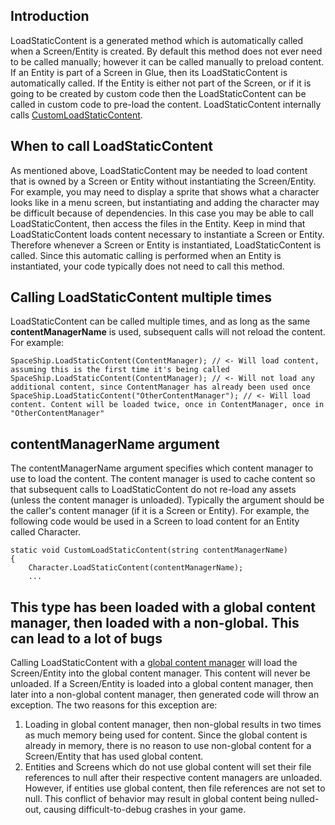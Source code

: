 ## Introduction

LoadStaticContent is a generated method which is automatically called when a Screen/Entity is created. By default this method does not ever need to be called manually; however it can be called manually to preload content. If an Entity is part of a Screen in Glue, then its LoadStaticContent is automatically called. If the Entity is either not part of the Screen, or if it is going to be created by custom code then the LoadStaticContent can be called in custom code to pre-load the content. LoadStaticContent internally calls [CustomLoadStaticContent](/frb/docs/index.php?title=Glue:Reference:Screens:CustomLoadStaticContent.md "Glue:Reference:Screens:CustomLoadStaticContent").

## When to call LoadStaticContent

As mentioned above, LoadStaticContent may be needed to load content that is owned by a Screen or Entity without instantiating the Screen/Entity. For example, you may need to display a sprite that shows what a character looks like in a menu screen, but instantiating and adding the character may be difficult because of dependencies. In this case you may be able to call LoadStaticContent, then access the files in the Entity. Keep in mind that LoadStaticContent loads content necessary to instantiate a Screen or Entity. Therefore whenever a Screen or Entity is instantiated, LoadStaticContent is called. Since this automatic calling is performed when an Entity is instantiated, your code typically does not need to call this method.

## Calling LoadStaticContent multiple times

LoadStaticContent can be called multiple times, and as long as the same **contentManagerName** is used, subsequent calls will not reload the content. For example:

    SpaceShip.LoadStaticContent(ContentManager); // <- Will load content, assuming this is the first time it's being called
    SpaceShip.LoadStaticContent(ContentManager); // <- Will not load any additional content, since ContentManager has already been used once
    SpaceShip.LoadStaticContent("OtherContentManager"); // <- Will load content. Content will be loaded twice, once in ContentManager, once in "OtherContentManager"

## contentManagerName argument

The contentManagerName argument specifies which content manager to use to load the content. The content manager is used to cache content so that subsequent calls to LoadStaticContent do not re-load any assets (unless the content manager is unloaded). Typically the argument should be the caller's content manager (if it is a Screen or Entity). For example, the following code would be used in a Screen to load content for an Entity called Character.

    static void CustomLoadStaticContent(string contentManagerName)
    {        
        Character.LoadStaticContent(contentManagerName);
        ...

## This type has been loaded with a global content manager, then loaded with a non-global. This can lead to a lot of bugs

Calling LoadStaticContent with a [global content manager](/frb/docs/index.php?title=FlatRedBall.FlatRedBallServices.GlobalContentManager.md "FlatRedBall.FlatRedBallServices.GlobalContentManager") will load the Screen/Entity into the global content manager. This content will never be unloaded. If a Screen/Entity is loaded into a global content manager, then later into a non-global content manager, then generated code will throw an exception. The two reasons for this exception are:

1.  Loading in global content manager, then non-global results in two times as much memory being used for content. Since the global content is already in memory, there is no reason to use non-global content for a Screen/Entity that has used global content.
2.  Entities and Screens which do not use global content will set their file references to null after their respective content managers are unloaded. However, if entities use global content, then file references are not set to null. This conflict of behavior may result in global content being nulled-out, causing difficult-to-debug crashes in your game.
